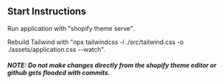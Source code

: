 
## Start Instructions
Run application with "shopify theme serve".

Rebuild Tailwind with "npx tailwindcss -i ./src/tailwind.css -o ./assets/application.css --watch".

#### *NOTE: Do not make changes directly from the shopify theme editor or github gets flooded with commits.*
